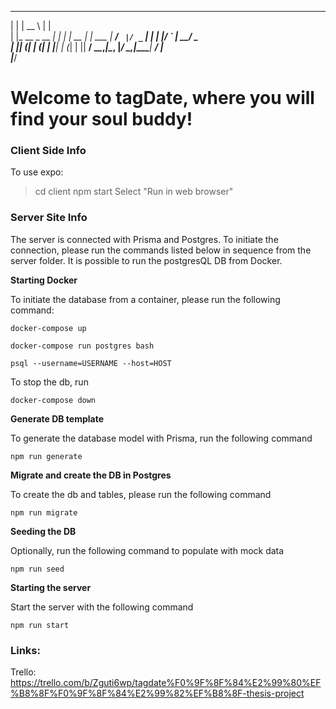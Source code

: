 
  _              _____        _       
 | |            |  __ \      | |      
 | |_ __ _  __ _| |  | | __ _| |_ ___ 
 | __/ _` |/ _` | |  | |/ _` | __/ _ \
 | || (_| | (_| | |__| | (_| | ||  __/
  \__\__,_|\__, |_____/ \__,_|\__\___|
            __/ |                     
           |___/                     

# Welcome to tagDate, where you will find your soul buddy!

### Client Side Info

To use expo:

> cd client
> npm start
> Select "Run in web browser"

### Server Site Info
The server is connected with Prisma and Postgres. To initiate the connection, please run the commands listed below in sequence from the server folder. It is possible to run the postgresQL DB from Docker.

**Starting Docker**

To initiate the database from a container, please run the following command:

```
docker-compose up
```

```
docker-compose run postgres bash
```

```
psql --username=USERNAME --host=HOST
```

To stop the db, run

```
docker-compose down
```


**Generate DB template**

To generate the database model with Prisma, run the following command

```
npm run generate
```

**Migrate and create the DB in Postgres**

To create the db and tables, please run the following command 

```
npm run migrate
```

**Seeding the DB**

Optionally, run the following command to populate with mock data

```
npm run seed
```

**Starting the server**

Start the server with the following command

```
npm run start
```


### Links:

Trello:
https://trello.com/b/Zguti6wp/tagdate%F0%9F%8F%84%E2%99%80%EF%B8%8F%F0%9F%8F%84%E2%99%82%EF%B8%8F-thesis-project

